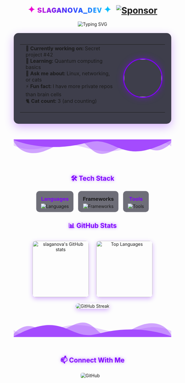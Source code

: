 <div align="center">
  
<!-- Анимированный заголовок с эффектом печати -->
<h1 align="center">
  <span style="background: linear-gradient(to right, #ff00cc, #3333ff, #00ccff); -webkit-background-clip: text; background-clip: text; color: transparent; display: inline-block; animation: typing 3.5s steps(40, end), blink-caret .75s step-end infinite;">
    ✦ sʟᴀɢᴀɴᴏᴠᴀ_ᴅᴇᴠ ✦
  </span>
  <a href="https://github.com/sponsors/slaganova">
    <img src="https://img.shields.io/badge/Sponsor-%F0%9F%92%96-ff69b4?style=flat&logo=githubsponsors" alt="Sponsor" style="vertical-align: middle; margin-left: 10px;"/>
  </a>
</h1>

<!-- Статусная строка с анимацией -->
<p align="center">
  <img src="https://readme-typing-svg.demolab.com?font=Fira+Code&pause=1000&color=7F00FF&center=true&vCenter=true&width=435&lines=Full-stack+Alchemist;Open+Source+Enthusiast;Professional+Cat+Petter" alt="Typing SVG" />
</p>

</div>

<!-- Анимированная карточка "Обо мне" -->
<div align="center" style="margin: 20px 0; perspective: 1000px;">
  <div style="background: rgba(16, 16, 32, 0.8); border-radius: 15px; padding: 20px; max-width: 600px; box-shadow: 0 10px 30px rgba(127, 0, 255, 0.3); transform-style: preserve-3d; transition: all 0.5s ease;">
    <table align="center" border="0" style="border: none; border-collapse: collapse;">
      <tr>
        <td style="vertical-align: top; text-align: left; padding-right: 20px;">
          <ul style="margin-top: 0; list-style-type: none; padding-left: 10px;">
            <li>🔭 <b>Currently working on:</b> Secret project #42</li>
            <li>🌱 <b>Learning:</b> Quantum computing basics</li>
            <li>💬 <b>Ask me about:</b> Linux, networking, or cats</li>
            <li>⚡ <b>Fun fact:</b> I have more private repos than brain cells</li>
            <li>🐈 <b>Cat count:</b> 3 (and counting)</li>
          </ul>
        </td>
        <td style="vertical-align: middle;">
          <img src="https://i.imgur.com/q7g0WMg.jpeg" width="120" style="border-radius: 50%; border: 3px solid #7F00FF; box-shadow: 0 0 20px rgba(127, 0, 255, 0.5); transition: transform 0.3s ease;" onmouseover="this.style.transform='rotateY(20deg)'" onmouseout="this.style.transform='rotateY(0)'"/>
        </td>
      </tr>
    </table>
  </div>
</div>

<!-- Анимированные разделители -->
<svg viewBox="0 0 1200 120" xmlns="http://www.w3.org/2000/svg" style="margin: 30px 0; fill: #7F00FF; opacity: 0.7;">
  <path d="M0,0V46.29c47.79,22.2,103.59,32.17,158,28,70.36-5.37,136.33-33.31,206.8-37.5C438.64,32.43,512.34,53.67,583,72.05c69.27,18,138.3,24.88,209.4,13.08,36.15-6,69.85-17.84,104.45-29.34C989.49,25,1113-14.29,1200,52.47V0Z" opacity=".25"></path>
  <path d="M0,0V15.81C13,36.92,27.64,56.86,47.69,72.05,99.41,111.27,165,111,224.58,91.58c31.15-10.15,60.09-26.07,89.67-39.8,40.92-19,84.73-46,130.83-49.67,36.26-2.85,70.9,9.42,98.6,31.56,31.77,25.39,62.32,62,103.63,73,40.44,10.79,81.35-6.69,119.13-24.28s75.16-39,116.92-43.05c59.73-5.85,113.28,22.88,168.9,38.84,30.2,8.66,59,6.17,87.09-7.5,22.43-10.89,48-26.93,60.65-49.24V0Z" opacity=".5"></path>
  <path d="M0,0V5.63C149.93,59,314.09,71.32,475.83,42.57c43-7.64,84.23-20.12,127.61-26.46,59-8.63,112.48,12.24,165.56,35.4C827.93,77.22,886,95.24,951.2,90c86.53-7,172.46-45.71,248.8-84.81V0Z"></path>
</svg>

<!-- Стек технологий с анимированными иконками -->
<h2 align="center" style="color: #7F00FF; text-shadow: 0 0 10px rgba(127, 0, 255, 0.5);">🛠️ Tech Stack</h2>
<div align="center" style="display: flex; flex-wrap: wrap; justify-content: center; gap: 15px; margin: 20px 0;">
  <!-- Языки программирования -->
  <div style="background: rgba(16, 16, 32, 0.6); padding: 10px 15px; border-radius: 10px; transition: all 0.3s ease;" onmouseover="this.style.transform='translateY(-5px)'; this.style.boxShadow='0 5px 15px rgba(127, 0, 255, 0.4)'" onmouseout="this.style.transform='translateY(0)'; this.style.boxShadow='none'">
    <h3 style="margin: 5px 0; color: #7F00FF;">Languages</h3>
    <div>
      <img src="https://skillicons.dev/icons?i=go,c,cpp,cs,python,java,js,html,css" alt="Languages" />
    </div>
  </div>
  
  <!-- Фреймворки -->
  <div style="background: rgba(16, 16, 32, 0.6); padding: 10px 15px; border-radius: 10px; transition: all 0.3s ease;" onmouseover="this.style.transform='translateY(-5px)'; this.style.boxShadow='0 5px 15px rgba(127, 0, 255, 0.4)'" onmouseout="this.style.transform='translateY(0)'; this.style.boxShadow='none'">
    <h3 style="margin: 5px 0; color: #700FF;">Frameworks</h3>
    <div>
      <img src="https://skillicons.dev/icons?i=fastapi,flask,nodejs,react,nextjs,dotnet" alt="Frameworks" />
    </div>
  </div>
  
  <!-- Инструменты -->
  <div style="background: rgba(16, 16, 32, 0.6); padding: 10px 15px; border-radius: 10px; transition: all 0.3s ease;" onmouseover="this.style.transform='translateY(-5px)'; this.style.boxShadow='0 5px 15px rgba(127, 0, 255, 0.4)'" onmouseout="this.style.transform='translateY(0)'; this.style.boxShadow='none'">
    <h3 style="margin: 5px 0; color: #7F00FF;">Tools</h3>
    <div>
      <img src="https://skillicons.dev/icons?i=docker,nginx,cloudflare,ps,flstudio,figma,vscode,linux,git" alt="Tools" />
    </div>
  </div>
</div>

<!-- Анимированная статистика GitHub -->
<h2 align="center" style="color: #7F00FF; text-shadow: 0 0 10px rgba(127, 0, 255, 0.5);">📊 GitHub Stats</h2>
<div align="center">
  <img height="180em" src="https://github-readme-stats.vercel.app/api?username=slaganova&show_icons=true&theme=radical&count_private=true&include_all_commits=true&bg_color=0d1117&hide_border=true" alt="slaganova's GitHub stats" style="border-radius: 10px; margin: 10px; box-shadow: 0 5px 15px rgba(127, 0, 255, 0.3);"/>
  <img height="180em" src="https://github-readme-stats.vercel.app/api/top-langs/?username=slaganova&layout=compact&theme=radical&bg_color=0d1117&hide_border=true" alt="Top Languages" style="border-radius: 10px; margin: 10px; box-shadow: 0 5px 15px rgba(127, 0, 255, 0.3);"/>
</div>

<!-- Streak статистика с анимацией -->
<div align="center">
  <img src="https://streak-stats.demolab.com?user=slaganova&theme=radical&hide_border=true&background=0D1117&ring=7F00FF&fire=7F00FF&currStreakLabel=FFFFFF" alt="GitHub Streak" style="border-radius: 10px; margin: 10px; box-shadow: 0 5px 15px rgba(127, 0, 255, 0.3);"/>
</div>

<!-- Кастомный разделитель -->
<svg viewBox="0 0 1200 120" xmlns="http://www.w3.org/2000/svg" style="margin: 30px 0; fill: #7F00FF; opacity: 0.7; transform: rotate(180deg);">
  <path d="M0,0V46.29c47.79,22.2,103.59,32.17,158,28,70.36-5.37,136.33-33.31,206.8-37.5C438.64,32.43,512.34,53.67,583,72.05c69.27,18,138.3,24.88,209.4,13.08,36.15-6,69.85-17.84,104.45-29.34C989.49,25,1113-14.29,1200,52.47V0Z" opacity=".25"></path>
  <path d="M0,0V15.81C13,36.92,27.64,56.86,47.69,72.05,99.41,111.27,165,111,224.58,91.58c31.15-10.15,60.09-26.07,89.67-39.8,40.92-19,84.73-46,130.83-49.67,36.26-2.85,70.9,9.42,98.6,31.56,31.77,25.39,62.32,62,103.63,73,40.44,10.79,81.35-6.69,119.13-24.28s75.16-39,116.92-43.05c59.73-5.85,113.28,22.88,168.9,38.84,30.2,8.66,59,6.17,87.09-7.5,22.43-10.89,48-26.93,60.65-49.24V0Z" opacity=".5"></path>
  <path d="M0,0V5.63C149.93,59,314.09,71.32,475.83,42.57c43-7.64,84.23-20.12,127.61-26.46,59-8.63,112.48,12.24,165.56,35.4C827.93,77.22,886,95.24,951.2,90c86.53-7,172.46-45.71,248.8-84.81V0Z"></path>
</svg>

<!-- Контакты с анимированными кнопками -->
<h2 align="center" style="color: #7F00FF; text-shadow: 0 0 10px rgba(127, 0, 255, 0.5);">📫 Connect With Me</h2>
<div align="center" style="display: flex; flex-wrap: wrap; justify-content: center; gap: 15px; margin: 20px 0;">
  <a href="https://github.com/slaganova" style="text-decoration: none;">
    <img src="https://img.shields.io/badge/GitHub-181717?style=for-the-badge&logo=github&logoColor=white" alt="GitHub" style="border-radius: 5px; transition: all 0.3s ease;" onmouseover="this.style.transform='scale(1.05)'; this.style.boxShadow='0 0 15px rgba(24, 23, 23, 0.7)'" onmouseout="this.style.transform='scale(1)'; this.style.boxShadow='none'"/>
  </a>
  <a href="https://discord.com/users/1247181304194400269" style="text-decoration: none;">
    <img src="https://img.shields.io/badge/Discord-5865F2?style=for-the-badge&logo=discord&logoColor=white" alt="Discord" style="border-radius: 5px; transition: all 0.3s ease;" onmouseover="this.style.transform='scale(1.05)'; this.style.boxShadow='0 0 15px rgba(88, 101, 242, 0.7)'" onmouseout="this.style.transform

